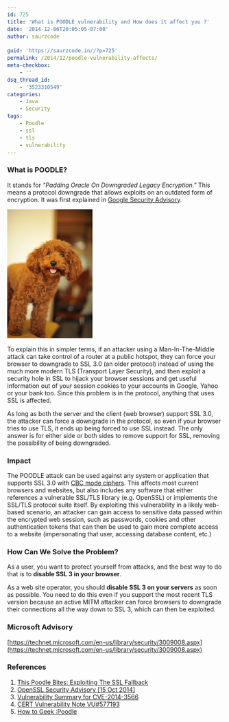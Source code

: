 ```yaml
---
id: 725
title: 'What is POODLE vulnerability and How does it affect you ?'
date: '2014-12-06T20:05:05-07:00'
author: saurzcode

guid: 'https://saurzcode.in//?p=725'
permalink: /2014/12/poodle-vulnerability-affects/
meta-checkbox:
    - ''
dsq_thread_id:
    - '3523310549'
categories:
    - Java
    - Security
tags:
    - Poodle
    - ssl
    - tls
    - vulnerability
---
```


### What is POODLE?

It stands for *"Padding Oracle On Downgraded Legacy Encryption."* This means a protocol downgrade that allows exploits on an outdated form of encryption. It was first explained in [Google Security Advisory](https://www.openssl.org/~bodo/ssl-poodle.pdf).


<!--more-->
![Poodle](/assets/uploads/2014/12/Poodle-199x300.jpg)

To explain this in simpler terms, if an attacker using a Man-In-The-Middle attack can take control of a router at a public hotspot, they can force your browser to downgrade to SSL 3.0 (an older protocol) instead of using the much more modern TLS (Transport Layer Security), and then exploit a security hole in SSL to hijack your browser sessions and get useful information out of your session cookies to your accounts in Google, Yahoo or your bank too. Since this problem is in the protocol, anything that uses SSL is affected.

As long as both the server and the client (web browser) support SSL 3.0, the attacker can force a downgrade in the protocol, so even if your browser tries to use TLS, it ends up being forced to use SSL instead. The only answer is for either side or both sides to remove support for SSL, removing the possibility of being downgraded.

### **Impact**

The POODLE attack can be used against any system or application that supports SSL 3.0 with [CBC mode ciphers](http://en.wikipedia.org/wiki/Block_cipher_mode_of_operation#Cipher-block_chaining_.28CBC.29). This affects most current browsers and websites, but also includes any software that either references a vulnerable SSL/TLS library (e.g. OpenSSL) or implements the SSL/TLS protocol suite itself. By exploiting this vulnerability in a likely web-based scenario, an attacker can gain access to sensitive data passed within the encrypted web session, such as passwords, cookies and other authentication tokens that can then be used to gain more complete access to a website (impersonating that user, accessing database content, etc.)

### How Can We Solve the Problem?

As a user, you want to protect yourself from attacks, and the best way to do that is to **disable SSL 3 in your browser**.

As a web site operator, you should **disable SSL 3 on your servers** as soon as possible. You need to do this even if you support the most recent TLS version because an active MITM attacker can force browsers to downgrade their connections all the way down to SSL 3, which can then be exploited.

### **Microsoft Advisory**

[https://technet.microsoft.com/en-us/library/security/3009008.aspx](https://technet.microsoft.com/en-us/library/security/3009008.aspx)

### References

1. [This Poodle Bites: Exploiting The SSL Fallback](https://www.openssl.org/~bodo/ssl-poodle.pdf)
2. [OpenSSL Security Advisory [15 Oct 2014]](https://www.openssl.org/news/secadv_20141015.txt)
3. [Vulnerability Summary for CVE-2014-3566](http://web.nvd.nist.gov/view/vuln/detail?vulnId=CVE-2014-3566)
4. [CERT Vulnerability Note VU#577193](http://www.kb.cert.org/vuls/id/577193)
5. [How to Geek :Poodle](http://www.howtogeek.com/199035/what-is-the-poodle-vulnerability-and-how-can-you-protect-yourself/)